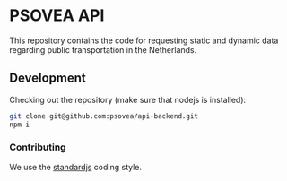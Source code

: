 # PSOVEA API

This repository contains the code for requesting static and dynamic data regarding public transportation in the Netherlands.

## Development

Checking out the repository (make sure that nodejs is installed):

```bash
git clone git@github.com:psovea/api-backend.git
npm i
```

### Contributing

We use the [standardjs](https://standardjs.com) coding style.

